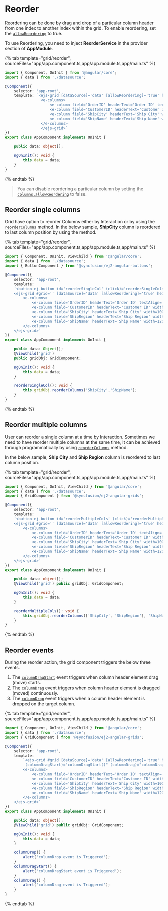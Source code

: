 # Reorder

Reordering can be done by drag and drop of a particular column header from one index to another index within the grid.
To enable reordering, set the [`allowReordering`](../../api/grid/#allowreordering) to true.

To use Reordering, you need to inject **ReorderService** in the provider section of **AppModule**.

{% tab template="grid/reorder", sourceFiles="app/app.component.ts,app/app.module.ts,app/main.ts" %}

```typescript
import { Component, OnInit } from '@angular/core';
import { data } from './datasource';

@Component({
    selector: 'app-root',
    template: `<ejs-grid [dataSource]='data' [allowReordering]='true' height='315px'>
                <e-columns>
                    <e-column field='OrderID' headerText='Order ID' textAlign='Right' width=100></e-column>
                    <e-column field='CustomerID' headerText='Customer ID' width=120></e-column>
                    <e-column field='ShipCity' headerText='Ship City' width=100></e-column>
                    <e-column field='ShipName' headerText='Ship Name' width=80></e-column>
                </e-columns>
                </ejs-grid>`
})
export class AppComponent implements OnInit {

    public data: object[];

    ngOnInit(): void {
        this.data = data;
    }
}

```

{% endtab %}

> You can disable reordering a particular column by setting the [`columns.allowReordering`](../../api/grid/column/#allowreordering) to false.

## Reorder single columns

Grid have option to reorder Columns either by Interaction or by using the [`reorderColumns`](../../api/grid/#reordercolumns) method. In the below sample, **ShipCity** column is reordered to last column position by using the method.

{% tab template="grid/reorder", sourceFiles="app/app.component.ts,app/app.module.ts,app/main.ts" %}

```typescript
import { Component, OnInit, ViewChild } from '@angular/core';
import { data } from './datasource';
import { ButtonComponent } from '@syncfusion/ej2-angular-buttons';

@Component({
    selector: 'app-root',
    template:
    `<button ej-button id='reorderSingleCol' (click)='reorderSingleCol()'>Reorder Ship City to Last</button>
    <ejs-grid #grid='' [dataSource]='data' [allowReordering]='true' height='280px'>
        <e-columns>
            <e-column field='OrderID' headerText='Order ID' textAlign='Right' width=100></e-column>
            <e-column field='CustomerID' headerText='Customer ID' width=120></e-column>
            <e-column field='ShipCity' headerText='Ship City' width=100></e-column>
            <e-column field='ShipRegion' headerText='Ship Region' width=100></e-column>
            <e-column field='ShipName' headerText='Ship Name' width=120></e-column>
        </e-columns>
    </ejs-grid>`
})
export class AppComponent implements OnInit {

    public data: Object[];
    @ViewChild('grid')
    public gridObj: GridComponent;

    ngOnInit(): void {
        this.data = data;
    }

    reorderSingleCol(): void {
        this.gridObj.reorderColumns('ShipCity','ShipName');
    }
}
```

{% endtab %}

## Reorder multiple columns

User can reorder a single column at a time by Interaction. Sometimes we need to have reorder multiple columns at the same time, It can be achieved through programmatically by using [`reorderColumns`](../../api/grid/#reordercolumns) method.

In the below sample, **Ship City** and **Ship Region** column is reordered to last column position.

{% tab template="grid/reorder", sourceFiles="app/app.component.ts,app/app.module.ts,app/main.ts" %}

```typescript
import { Component, OnInit, ViewChild } from '@angular/core';
import { data } from './datasource';
import { GridComponent } from '@syncfusion/ej2-angular-grids';

@Component({
    selector: 'app-root',
    template:
    `<button ej-button id='reorderMultipleCols' (click)='reorderMultipleCols()'>Reorder Ship City and Ship Region to Last</button>
    <ejs-grid #grid='' [dataSource]='data' [allowReordering]='true' height='280px'>
        <e-columns>
            <e-column field='OrderID' headerText='Order ID' textAlign='Right' width=100></e-column>
            <e-column field='CustomerID' headerText='Customer ID' width=120></e-column>
            <e-column field='ShipCity' headerText='Ship City' width=100></e-column>
            <e-column field='ShipRegion' headerText='Ship Region' width=100></e-column>
            <e-column field='ShipName' headerText='Ship Name' width=120></e-column>
        </e-columns>
    </ejs-grid>`
})
export class AppComponent implements OnInit {

    public data: object[];
    @ViewChild('grid') public gridObj: GridComponent;

    ngOnInit(): void {
        this.data = data;
    }

    reorderMultipleCols(): void {
        this.gridObj.reorderColumns(['ShipCity', 'ShipRegion'], 'ShipName');
    }
}

```

{% endtab %}

## Reorder events

During the reorder action, the grid component triggers the below three events.

1. The [`columnDragStart`](../../api/grid/#columndragstart) event triggers when column header element drag (move) starts.
2. The [`columnDrag`](../../api/grid/#columndrag) event triggers when column header element is dragged (moved) continuously.
3. The [`columnDrop`](../../api/grid/#columndrop) event triggers when a column header element is dropped on the target column.

{% tab template="grid/reorder", sourceFiles="app/app.component.ts,app/app.module.ts,app/main.ts" %}

```typescript
import { Component, OnInit, ViewChild } from '@angular/core';
import { data } from './datasource';
import { GridComponent } from '@syncfusion/ej2-angular-grids';

@Component({
    selector: 'app-root',
    template:
        `<ejs-grid #grid [dataSource]='data' [allowReordering]='true' height='280px'
         (columnDragStart)="columnDragStart()" (columnDrag)="columnDrag()" (columnDrop)="columnDrop()">
        <e-columns>
            <e-column field='OrderID' headerText='Order ID' textAlign='Right' width=100></e-column>
            <e-column field='CustomerID' headerText='Customer ID' width=120></e-column>
            <e-column field='ShipCity' headerText='Ship City' width=100></e-column>
            <e-column field='ShipRegion' headerText='Ship Region' width=100></e-column>
            <e-column field='ShipName' headerText='Ship Name' width=120></e-column>
        </e-columns>
    </ejs-grid>`
})
export class AppComponent implements OnInit {

    public data: object[];
    @ViewChild('grid') public gridObj: GridComponent;

    ngOnInit(): void {
        this.data = data;
    }

    columnDrop() {
        alert('columnDrop event is Triggered');
    }
    columnDragStart() {
        alert('columnDragStart event is Triggered');
    }
    columnDrag() {
        alert('columnDrag event is Triggered');
    }
}

```

{% endtab %}